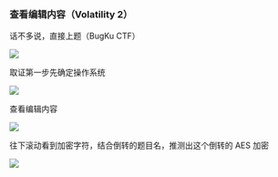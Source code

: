 ### 查看编辑内容（Volatility 2）

话不多说，直接上题（BugKu CTF）

![](https://pic1.imgdb.cn/item/6795160bd0e0a243d4f7f890.jpg)

取证第一步先确定操作系统

![](https://pic1.imgdb.cn/item/6795161cd0e0a243d4f7f892.jpg)

查看编辑内容

![](https://pic1.imgdb.cn/item/6795162cd0e0a243d4f7f896.jpg)

往下滚动看到加密字符，结合倒转的题目名，推测出这个倒转的 AES 加密

![](https://pic1.imgdb.cn/item/67951648d0e0a243d4f7f897.jpg)